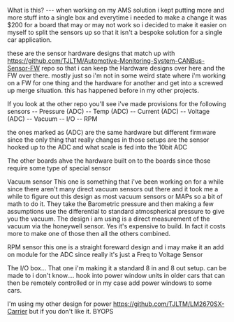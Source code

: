 What is this? 
--- when working on my AMS solution i kept putting more and more stuff into a single box and everytime i needed to make a change it was $200 for a board that may or may not work so i decided to make it easier on myself to split the sensors up so that it isn't a bespoke solution for a single car application. 

these are the sensor hardware designs that match up with https://github.com/TJLTM/Automotive-Monitoring-System-CANBus-Sensor-FW repo so that i can keep the Hardware designs over here and the FW over there. mostly just so i'm not in some weird state where i'm working on a FW for one thing and the hardware for another and get into a screwed up merge situation. this has happened before in my other projects. 

If you look at the other repo you'll see i've made provisions for the following sensors 
-- Pressure (ADC)
-- Temp (ADC)
-- Current (ADC)
-- Voltage (ADC)
-- Vacuum 
-- I/O 
-- RPM 

the ones marked as (ADC) are the same hardware but different firmware since the only thing that really changes in those setups are the sensor hooked up to the ADC and what scale is fed into the 10bit ADC 

The other boards ahve the hardware built on to the boards since those require some type of special sensor

Vacuum sensor 
This one is something that i've been working on for a while since there aren't many direct vacuum sensors out there and it took me a while to figure out this design as most vacuum sensors or MAPs so a bit of math to do it. They take the Barometric pressure and then making a few assumptions use the differential to standard atmospherical pressure to give you the vacuum. The design i am using is a direct measurement of the vacuum via the honeywell sensor. Yes it's expensive to build. In fact it costs more to make one of those then all the others combined. 

RPM sensor 
this one is a straight foreward design and i may make it an add on module for the ADC since really it's just a Freq to Voltage Sensor 

The I/O box... 
That one i'm making it a standard 8 in and 8 out setup. can be made to i don't know.... hook into power window units in older cars that can then be remotely controlled or in my case add power windows to some cars.



I'm using my other design for power https://github.com/TJLTM/LM2670SX-Carrier but if you don't like it. BYOPS
